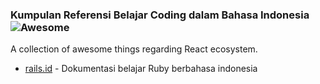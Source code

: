 ### **Kumpulan Referensi Belajar Coding dalam Bahasa Indonesia** ![Awesome](https://cdn.rawgit.com/sindresorhus/awesome/d7305f38d29fed78fa85652e3a63e154dd8e8829/media/badge.svg)

A collection of awesome things regarding React ecosystem.

- [rails.id](https://rails.id/) - Dokumentasi belajar Ruby berbahasa indonesia
